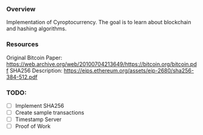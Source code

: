 ### Overview

Implementation of Cyroptocurrency. The goal is to learn about blockchain and hashing algorithms.

### Resources

Original Bitcoin Paper: https://web.archive.org/web/20100704213649/https://bitcoin.org/bitcoin.pdf
SHA256 Description: https://eips.ethereum.org/assets/eip-2680/sha256-384-512.pdf


### TODO:
- [ ] Implement SHA256
- [ ] Create sample transactions
- [ ] Timestamp Server
- [ ] Proof of Work
